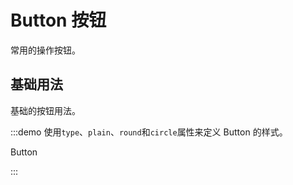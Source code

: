 # Button 按钮

常用的操作按钮。

## 基础用法

基础的按钮用法。


:::demo 使用`type`、`plain`、`round`和`circle`属性来定义 Button 的样式。

Button

:::
